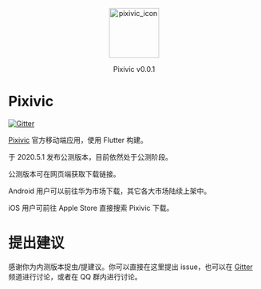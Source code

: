 <p align="center">
<img src="https://i.jue.sh/i1/2020/04/04/6qwf4H.png" width = "100" height = "100" alt="pixivic_icon"/>
</p>

<p align="center">Pixivic v0.0.1</p>

# Pixivic
[![Gitter](https://badges.gitter.im/pixivic-flutter/community.svg)](https://gitter.im/pixivic-flutter/community?utm_source=badge&utm_medium=badge&utm_campaign=pr-badge)



[Pixivic](https://pixivic.com/) 官方移动端应用，使用 Flutter 构建。

于 2020.5.1 发布公测版本，目前依然处于公测阶段。

公测版本可在网页端获取下载链接。

Android 用户可以前往华为市场下载，其它各大市场陆续上架中。

iOS 用户可前往 Apple Store 直接搜索 Pixivic 下载。

# 提出建议

感谢你为内测版本捉虫/提建议。你可以直接在这里提出 issue，也可以在 [Gitter]((https://gitter.im/pixivic-flutter/community?utm_source=badge&utm_medium=badge&utm_campaign=pr-badge)) 频道进行讨论，或者在 QQ 群内进行讨论。